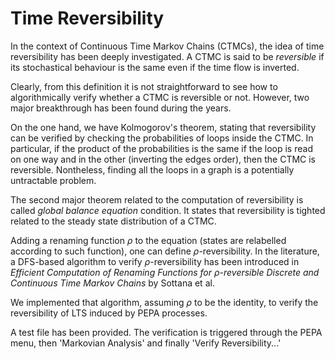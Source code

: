 # Time Reversibility

In the context of Continuous Time Markov Chains (CTMCs), the idea of time reversibility has been deeply investigated. A CTMC is said to be _reversible_ if its
stochastical behaviour is the same even if the time flow is inverted. 

Clearly, from this definition it is not straightforward to see how to algorithmically verify whether a CTMC is reversible or not. 
However, two major breakthrough has been found during the years. 

On the one hand, we have Kolmogorov's theorem, stating that reversibility can be verified by checking the probabilities of loops inside the CTMC. 
In particular, if the product of the probabilities is the same if the loop is read on one way and in the other (inverting the edges order), then the CTMC is reversible. 
Nontheless, finding all the loops in a graph is a potentially untractable problem. 

The second major theorem related to the computation of reversibility is called _global balance equation_ condition. 
It states that reversibility is tighted related to the steady state distribution of a CTMC. 

Adding a renaming function $\rho$ to the equation (states are relabelled according to such function), one can define $\rho$-reversibility. 
In the literature, a DFS-based algorithm to verify $\rho$-reversibility has been introduced in _Efficient Computation of Renaming Functions for $\rho$-reversible Discrete and Continuous Time Markov Chains_ by Sottana et al. 

We implemented that algorithm, assuming $\rho$ to be the identity, to verify the reversibility of LTS induced by PEPA processes. 

A test file has been provided. 
The verification is triggered through the PEPA menu, then 'Markovian Analysis' and finally 'Verify Reversibility...'

